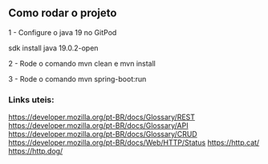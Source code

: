 ## Como rodar o projeto

1 - Configure o java 19 no GitPod

sdk install java 19.0.2-open

2 - Rode o comando mvn clean e mvn install

3 - Rode o comando mvn spring-boot:run

### Links uteis:

https://developer.mozilla.org/pt-BR/docs/Glossary/REST https://developer.mozilla.org/pt-BR/docs/Glossary/API https://developer.mozilla.org/pt-BR/docs/Glossary/CRUD https://developer.mozilla.org/pt-BR/docs/Web/HTTP/Status https://http.cat/ https://http.dog/